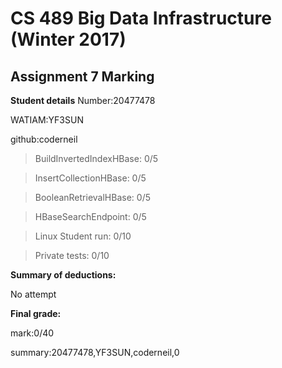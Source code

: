 # CS 489 Big Data Infrastructure (Winter 2017)
## Assignment 7 Marking
**Student details**
Number:20477478

WATIAM:YF3SUN

github:coderneil

>BuildInvertedIndexHBase: 0/5

>InsertCollectionHBase: 0/5

>BooleanRetrievalHBase: 0/5

>HBaseSearchEndpoint: 0/5

>Linux Student run: 0/10

>Private tests: 0/10

**Summary of deductions:**

No attempt

**Final grade:**

mark:0/40

summary:20477478,YF3SUN,coderneil,0

